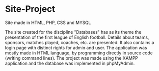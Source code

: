 # Site-Project
Site made in HTML, PHP, CSS and MYSQL


The site created for the discipline "Databases" has as its theme the presentation of the first league of
English football. Details about teams, sponsors, matches played, coaches, etc. are presented. It also
contains a login page with distinct rights for admin and user. The application was mostly made in HTML
language, by programming directly in source code (writing command lines). The project was made using
the XAMPP application and the database was implemented in phpMyAdmin.
